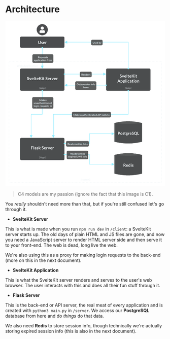 # Architecture

![architecture](img/architecture.png)

> C4 models are my passion (ignore the fact that this image is C1).

You _really_ shouldn't need more than that, but if you're still confused let's go through it.

- **SvelteKit Server**

This is what is made when you run `npm run dev` in `/client`: a SvelteKit server starts up. The old days of plain HTML and JS files are gone, and now you need a JavaScript server to render HTML server side and then serve it to your front-end. The web is dead, long live the web.

We're also using this as a proxy for making login requests to the back-end (more on this in the next document).

- **SvelteKit Application**

This is what the SvelteKit server renders and serves to the user's web browser. The user interacts with this and does all their fun stuff through it.

- **Flask Server**

This is the back-end or API server, the real meat of every application and is created with `python3 main.py` in `/server`. We access our **PostgreSQL** database from here and do _things_ do that data.

We also need **Redis** to store session info, though technically we're actually storing expired session info (this is also in the next document).
